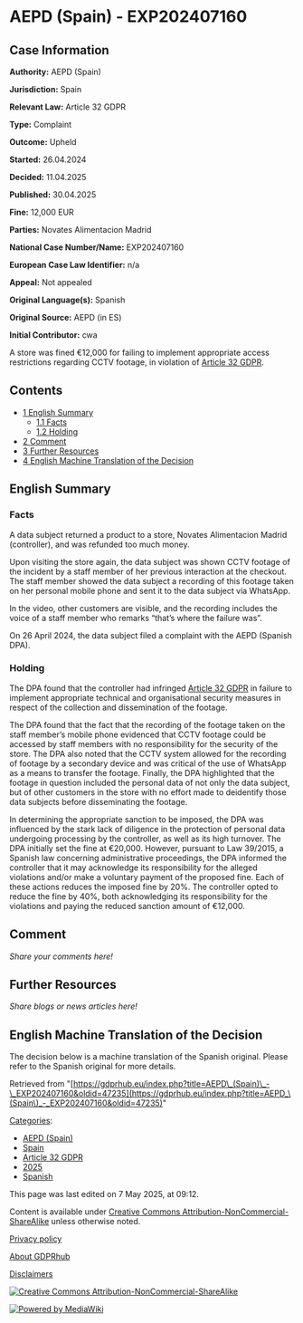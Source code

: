 # AEPD (Spain) - EXP202407160

## Case Information

**Authority:** AEPD (Spain)

**Jurisdiction:** Spain

**Relevant Law:** Article 32 GDPR

**Type:** Complaint

**Outcome:** Upheld

**Started:** 26.04.2024

**Decided:** 11.04.2025

**Published:** 30.04.2025

**Fine:** 12,000 EUR

**Parties:** Novates Alimentacion Madrid

**National Case Number/Name:** EXP202407160

**European Case Law Identifier:** n/a

**Appeal:** Not appealed

**Original Language(s):** Spanish

**Original Source:** AEPD (in ES)

**Initial Contributor:** cwa

A store was fined €12,000 for failing to implement appropriate access restrictions regarding CCTV footage, in violation of [Article 32 GDPR](/index.php?title=Article_32_GDPR "Article 32 GDPR").

## Contents

*   [1 English Summary](#English_Summary)
    *   [1.1 Facts](#Facts)
    *   [1.2 Holding](#Holding)
*   [2 Comment](#Comment)
*   [3 Further Resources](#Further_Resources)
*   [4 English Machine Translation of the Decision](#English_Machine_Translation_of_the_Decision)

## English Summary

### Facts

A data subject returned a product to a store, Novates Alimentacion Madrid (controller), and was refunded too much money.

Upon visiting the store again, the data subject was shown CCTV footage of the incident by a staff member of her previous interaction at the checkout. The staff member showed the data subject a recording of this footage taken on her personal mobile phone and sent it to the data subject via WhatsApp.

In the video, other customers are visible, and the recording includes the voice of a staff member who remarks “that’s where the failure was”.

On 26 April 2024, the data subject filed a complaint with the AEPD (Spanish DPA).

### Holding

The DPA found that the controller had infringed [Article 32 GDPR](/index.php?title=Article_32_GDPR "Article 32 GDPR") in failure to implement appropriate technical and organisational security measures in respect of the collection and dissemination of the footage.

The DPA found that the fact that the recording of the footage taken on the staff member’s mobile phone evidenced that CCTV footage could be accessed by staff members with no responsibility for the security of the store. The DPA also noted that the CCTV system allowed for the recording of footage by a secondary device and was critical of the use of WhatsApp as a means to transfer the footage. Finally, the DPA highlighted that the footage in question included the personal data of not only the data subject, but of other customers in the store with no effort made to deidentify those data subjects before disseminating the footage.

In determining the appropriate sanction to be imposed, the DPA was influenced by the stark lack of diligence in the protection of personal data undergoing processing by the controller, as well as its high turnover. The DPA initially set the fine at €20,000. However, pursuant to Law 39/2015, a Spanish law concerning administrative proceedings, the DPA informed the controller that it may acknowledge its responsibility for the alleged violations and/or make a voluntary payment of the proposed fine. Each of these actions reduces the imposed fine by 20%. The controller opted to reduce the fine by 40%, both acknowledging its responsibility for the violations and paying the reduced sanction amount of €12,000.

## Comment

_Share your comments here!_

## Further Resources

_Share blogs or news articles here!_

## English Machine Translation of the Decision

The decision below is a machine translation of the Spanish original. Please refer to the Spanish original for more details.

Retrieved from "[https://gdprhub.eu/index.php?title=AEPD\_(Spain)\_-\_EXP202407160&oldid=47235](https://gdprhub.eu/index.php?title=AEPD_\(Spain\)_-_EXP202407160&oldid=47235)"

[Categories](/index.php?title=Special:Categories "Special:Categories"):

*   [AEPD (Spain)](/index.php?title=Category:AEPD_\(Spain\) "Category:AEPD (Spain)")
*   [Spain](/index.php?title=Category:Spain "Category:Spain")
*   [Article 32 GDPR](/index.php?title=Category:Article_32_GDPR "Category:Article 32 GDPR")
*   [2025](/index.php?title=Category:2025 "Category:2025")
*   [Spanish](/index.php?title=Category:Spanish "Category:Spanish")

This page was last edited on 7 May 2025, at 09:12.

Content is available under [Creative Commons Attribution-NonCommercial-ShareAlike](https://creativecommons.org/licenses/by-nc-sa/4.0/) unless otherwise noted.

[Privacy policy](/index.php?title=GDPRhub:Privacy_policy)

[About GDPRhub](/index.php?title=GDPRhub:About)

[Disclaimers](/index.php?title=GDPRhub:General_disclaimer)

[![Creative Commons Attribution-NonCommercial-ShareAlike](/resources/assets/licenses/cc-by-nc-sa.png)](https://creativecommons.org/licenses/by-nc-sa/4.0/)

[![Powered by MediaWiki](/resources/assets/poweredby_mediawiki_88x31.png)](https://www.mediawiki.org/)